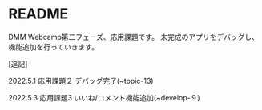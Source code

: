 # README

DMM Webcamp第二フェーズ、応用課題です。
未完成のアプリをデバッグし、機能追加を行っていきます。

[追記]

2022.5.1 応用課題２ デバッグ完了(~topic-13)

2022.5.3 応用課題3 いいね/コメント機能追加(~develop-９)

